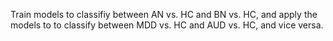 Train models to classifiy between AN vs. HC and BN vs. HC, and apply the models to to classify between MDD vs. HC and AUD vs. HC, and vice versa.


